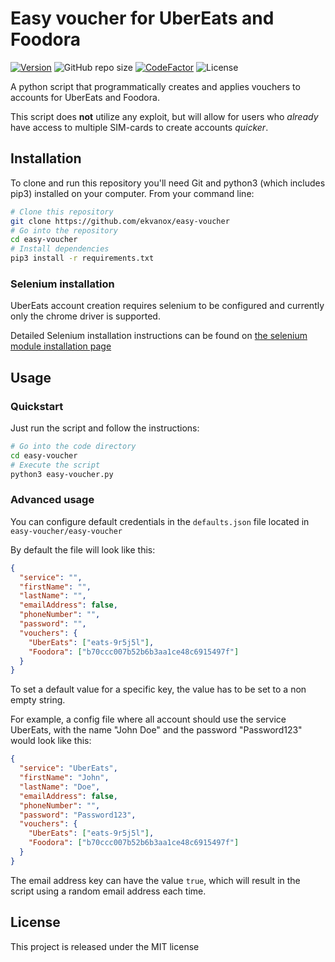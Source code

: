 # Easy voucher for UberEats and Foodora

[![Version](https://img.shields.io/github/v/release/ekvanox/easy-voucher)](https://img.shields.io/github/v/release/ekvanox/easy-voucher)
![GitHub repo size](https://img.shields.io/github/repo-size/ekvanox/easy-voucher)
[![CodeFactor](https://www.codefactor.io/repository/github/ekvanox/easy-voucher/badge/master?s=0364d1dd8aeba09815369d7c6296715d670efebb)](https://www.codefactor.io/repository/github/ekvanox/easy-voucher/overview/master)
![License](https://img.shields.io/github/license/ekvanox/easy-voucher)

A python script that programmatically creates and applies vouchers to accounts for UberEats and Foodora.

This script does **not** utilize any exploit, but will allow for users who _already_ have access to multiple SIM-cards to create accounts _quicker_.

## Installation

To clone and run this repository you'll need Git and python3 (which includes pip3) installed on your computer. From your command line:

```bash
# Clone this repository
git clone https://github.com/ekvanox/easy-voucher
# Go into the repository
cd easy-voucher
# Install dependencies
pip3 install -r requirements.txt
```

### Selenium installation

UberEats account creation requires selenium to be configured and currently only the chrome driver is supported.

Detailed Selenium installation instructions can be found on [the selenium module installation page](https://selenium-python.readthedocs.io/installation.html)

## Usage

### Quickstart

Just run the script and follow the instructions:

```bash
# Go into the code directory
cd easy-voucher
# Execute the script
python3 easy-voucher.py
```

### Advanced usage

You can configure default credentials in the `defaults.json` file located in `easy-voucher/easy-voucher`

By default the file will look like this:

```json
{
  "service": "",
  "firstName": "",
  "lastName": "",
  "emailAddress": false,
  "phoneNumber": "",
  "password": "",
  "vouchers": {
    "UberEats": ["eats-9r5j5l"],
    "Foodora": ["b70ccc007b52b6b3aa1ce48c6915497f"]
  }
}
```

To set a default value for a specific key, the value has to be set to a non empty string.

For example, a config file where all account should use the service UberEats, with the name "John Doe" and the password "Password123" would look like this:

```json
{
  "service": "UberEats",
  "firstName": "John",
  "lastName": "Doe",
  "emailAddress": false,
  "phoneNumber": "",
  "password": "Password123",
  "vouchers": {
    "UberEats": ["eats-9r5j5l"],
    "Foodora": ["b70ccc007b52b6b3aa1ce48c6915497f"]
  }
}
```

The email address key can have the value `true`, which will result in the script using a random email address each time.

## License

This project is released under the MIT license
